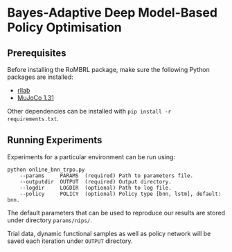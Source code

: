 # Bayes-Adaptive Deep Model-Based Policy Optimisation

## Prerequisites

Before installing the RoMBRL package, make sure the following Python packages are installed:
 * [rllab](https://github.com/rll/rllab)
 * [MuJoCo 1.31](https://www.roboti.us/license.html)

Other dependencies can be installed with `pip install -r requirements.txt`.

## Running Experiments

Experiments for a particular environment can be run using:

```
python online_bnn_trpo.py
    --params     PARAMS  (required) Path to parameters file.
    --outputdir  OUTPUT  (required) Output directory.
    --logdir     LOGDIR  (optional) Path to log file.
    --policy	 POLICY  (optional) Policy type [bnn, lstm], default: bnn.
```

The default parameters that can be used to reproduce our results are stored under directory `params/nips/`.

Trial data, dynamic functional samples as well as policy network will be saved each iteration under `OUTPUT` directory.